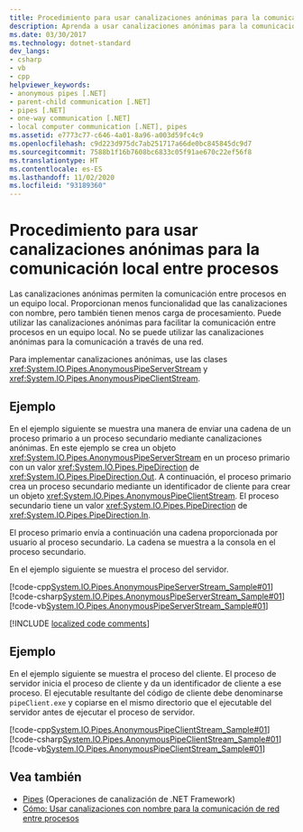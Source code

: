 ```yaml
---
title: Procedimiento para usar canalizaciones anónimas para la comunicación local entre procesos
description: Aprenda a usar canalizaciones anónimas para la comunicación local entre procesos en un equipo local en .NET. Las canalizaciones anónimas requieren menos sobrecarga que las canalizaciones con nombre.
ms.date: 03/30/2017
ms.technology: dotnet-standard
dev_langs:
- csharp
- vb
- cpp
helpviewer_keywords:
- anonymous pipes [.NET]
- parent-child communication [.NET]
- pipes [.NET]
- one-way communication [.NET]
- local computer communication [.NET], pipes
ms.assetid: e7773c77-c646-4a01-8a96-a003d59fc4c9
ms.openlocfilehash: c9d223d975dc7ab251717a66de0bc845845dc9d7
ms.sourcegitcommit: 7588b1f16b7608bc6833c05f91ae670c22ef56f8
ms.translationtype: HT
ms.contentlocale: es-ES
ms.lasthandoff: 11/02/2020
ms.locfileid: "93189360"
---
```

# <a name="how-to-use-anonymous-pipes-for-local-interprocess-communication"></a>Procedimiento para usar canalizaciones anónimas para la comunicación local entre procesos

Las canalizaciones anónimas permiten la comunicación entre procesos en un equipo local. Proporcionan menos funcionalidad que las canalizaciones con nombre, pero también tienen menos carga de procesamiento. Puede utilizar las canalizaciones anónimas para facilitar la comunicación entre procesos en un equipo local. No se puede utilizar las canalizaciones anónimas para la comunicación a través de una red.  
  
 Para implementar canalizaciones anónimas, use las clases <xref:System.IO.Pipes.AnonymousPipeServerStream> y <xref:System.IO.Pipes.AnonymousPipeClientStream>.  
  
## <a name="example"></a>Ejemplo  
 En el ejemplo siguiente se muestra una manera de enviar una cadena de un proceso primario a un proceso secundario mediante canalizaciones anónimas. En este ejemplo se crea un objeto <xref:System.IO.Pipes.AnonymousPipeServerStream> en un proceso primario con un valor <xref:System.IO.Pipes.PipeDirection> de <xref:System.IO.Pipes.PipeDirection.Out>. A continuación, el proceso primario crea un proceso secundario mediante un identificador de cliente para crear un objeto <xref:System.IO.Pipes.AnonymousPipeClientStream>. El proceso secundario tiene un valor <xref:System.IO.Pipes.PipeDirection> de <xref:System.IO.Pipes.PipeDirection.In>.  
  
 El proceso primario envía a continuación una cadena proporcionada por usuario al proceso secundario. La cadena se muestra a la consola en el proceso secundario.  
  
 En el ejemplo siguiente se muestra el proceso del servidor.  
  
 [!code-cpp[System.IO.Pipes.AnonymousPipeServerStream_Sample#01](../../../samples/snippets/cpp/VS_Snippets_CLR_System/system.IO.Pipes.AnonymousPipeServerStream_Sample/cpp/program.cpp#01)]
 [!code-csharp[System.IO.Pipes.AnonymousPipeServerStream_Sample#01](../../../samples/snippets/csharp/VS_Snippets_CLR_System/system.IO.Pipes.AnonymousPipeServerStream_Sample/cs/Program.cs#01)]
 [!code-vb[System.IO.Pipes.AnonymousPipeServerStream_Sample#01](../../../samples/snippets/visualbasic/VS_Snippets_CLR_System/system.IO.Pipes.AnonymousPipeServerStream_Sample/vb/program.vb#01)]  

[!INCLUDE [localized code comments](../../../includes/code-comments-loc.md)]
  
## <a name="example"></a>Ejemplo  
 En el ejemplo siguiente se muestra el proceso del cliente. El proceso de servidor inicia el proceso de cliente y da un identificador de cliente a ese proceso. El ejecutable resultante del código de cliente debe denominarse `pipeClient.exe` y copiarse en el mismo directorio que el ejecutable del servidor antes de ejecutar el proceso de servidor.  
  
 [!code-cpp[System.IO.Pipes.AnonymousPipeClientStream_Sample#01](../../../samples/snippets/cpp/VS_Snippets_CLR_System/system.IO.Pipes.AnonymousPipeClientStream_Sample/cpp/program.cpp#01)]
 [!code-csharp[System.IO.Pipes.AnonymousPipeClientStream_Sample#01](../../../samples/snippets/csharp/VS_Snippets_CLR_System/system.IO.Pipes.AnonymousPipeClientStream_Sample/cs/Program.cs#01)]
 [!code-vb[System.IO.Pipes.AnonymousPipeClientStream_Sample#01](../../../samples/snippets/visualbasic/VS_Snippets_CLR_System/system.IO.Pipes.AnonymousPipeClientStream_Sample/vb/program.vb#01)]  
  
## <a name="see-also"></a>Vea también

- [Pipes](pipe-operations.md) (Operaciones de canalización de .NET Framework)
- [Cómo: Usar canalizaciones con nombre para la comunicación de red entre procesos](how-to-use-named-pipes-for-network-interprocess-communication.md)
